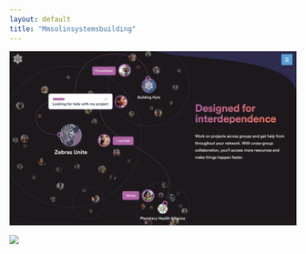 ```yaml
---
layout: default
title: "Mmsolinsystemsbuilding"
---
```




![](media/cleanshot_2024-06-18-at-15-13-22@2x.png)

![](media/cleanshot_2024-06-18-at-15-15-54@2x.png)